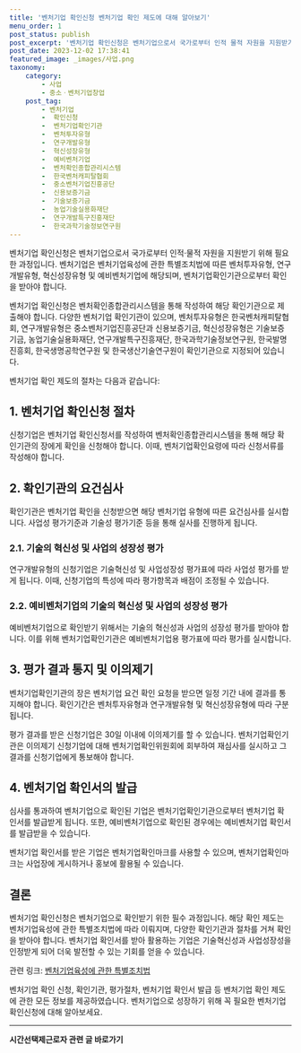 ```yaml
---
title: '벤처기업 확인신청 벤처기업 확인 제도에 대해 알아보기'
menu_order: 1
post_status: publish
post_excerpt: '벤처기업 확인신청은 벤처기업으로서 국가로부터 인적 물적 자원을 지원받기 위해 필요한 과정입니다. 벤처기업은 벤처기업육성에 관한 특별조치법에 따른 벤처투자유형, 연구개발유형, 혁신성장유형 및 예비벤처기업에 해당되며, 벤처기업확인기관으로부터 확인을 받아야 합니다.'
post_date: 2023-12-02 17:38:41
featured_image: _images/사업.png
taxonomy:
    category:
        - 사업
        - 중소ㆍ벤처기업창업
    post_tag:
        - 벤처기업
        -  확인신청
        -  벤처기업확인기관
        -  벤처투자유형
        -  연구개발유형
        -  혁신성장유형
        -  예비벤처기업
        -  벤처확인종합관리시스템
        -  한국벤처캐피탈협회
        -  중소벤처기업진흥공단
        -  신용보증기금
        -  기술보증기금
        -  농업기술실용화재단
        -  연구개발특구진흥재단
        -  한국과학기술정보연구원
---
```



벤처기업 확인신청은 벤처기업으로서 국가로부터 인적·물적 자원을 지원받기 위해 필요한 과정입니다. 벤처기업은 벤처기업육성에 관한 특별조치법에 따른 벤처투자유형, 연구개발유형, 혁신성장유형 및 예비벤처기업에 해당되며, 벤처기업확인기관으로부터 확인을 받아야 합니다.

벤처기업 확인신청은 벤처확인종합관리시스템을 통해 작성하여 해당 확인기관으로 제출해야 합니다. 다양한 벤처기업 확인기관이 있으며, 벤처투자유형은 한국벤처캐피탈협회, 연구개발유형은 중소벤처기업진흥공단과 신용보증기금, 혁신성장유형은 기술보증기금, 농업기술실용화재단, 연구개발특구진흥재단, 한국과학기술정보연구원, 한국발명진흥회, 한국생명공학연구원 및 한국생산기술연구원이 확인기관으로 지정되어 있습니다.

벤처기업 확인 제도의 절차는 다음과 같습니다:

## 1. 벤처기업 확인신청 절차

신청기업은 벤처기업 확인신청서를 작성하여 벤처확인종합관리시스템을 통해 해당 확인기관의 장에게 확인을 신청해야 합니다. 이때, 벤처기업확인요령에 따라 신청서류를 작성해야 합니다.

## 2. 확인기관의 요건심사

확인기관은 벤처기업 확인을 신청받으면 해당 벤처기업 유형에 따른 요건심사를 실시합니다. 사업성 평가기준과 기술성 평가기준 등을 통해 실사를 진행하게 됩니다.

### 2.1. 기술의 혁신성 및 사업의 성장성 평가

연구개발유형의 신청기업은 기술혁신성 및 사업성장성 평가표에 따라 사업성 평가를 받게 됩니다. 이때, 신청기업의 특성에 따라 평가항목과 배점이 조정될 수 있습니다.

### 2.2. 예비벤처기업의 기술의 혁신성 및 사업의 성장성 평가

예비벤처기업으로 확인받기 위해서는 기술의 혁신성과 사업의 성장성 평가를 받아야 합니다. 이를 위해 벤처기업확인기관은 예비벤처기업용 평가표에 따라 평가를 실시합니다.

## 3. 평가 결과 통지 및 이의제기

벤처기업확인기관의 장은 벤처기업 요건 확인 요청을 받으면 일정 기간 내에 결과를 통지해야 합니다. 확인기간은 벤처투자유형과 연구개발유형 및 혁신성장유형에 따라 구분됩니다.

평가 결과를 받은 신청기업은 30일 이내에 이의제기를 할 수 있습니다. 벤처기업확인기관은 이의제기 신청기업에 대해 벤처기업확인위원회에 회부하여 재심사를 실시하고 그 결과를 신청기업에게 통보해야 합니다.

## 4. 벤처기업 확인서의 발급

심사를 통과하여 벤처기업으로 확인된 기업은 벤처기업확인기관으로부터 벤처기업 확인서를 발급받게 됩니다. 또한, 예비벤처기업으로 확인된 경우에는 예비벤처기업 확인서를 발급받을 수 있습니다.

벤처기업 확인서를 받은 기업은 벤처기업확인마크를 사용할 수 있으며, 벤처기업확인마크는 사업장에 게시하거나 홍보에 활용될 수 있습니다.

## 결론

벤처기업 확인신청은 벤처기업으로 확인받기 위한 필수 과정입니다. 해당 확인 제도는 벤처기업육성에 관한 특별조치법에 따라 이뤄지며, 다양한 확인기관과 절차를 거쳐 확인을 받아야 합니다. 벤처기업 확인서를 받아 활용하는 기업은 기술혁신성과 사업성장성을 인정받게 되어 더욱 발전할 수 있는 기회를 얻을 수 있습니다.

관련 링크: [벤처기업육성에 관한 특별조치법](https://www.law.go.kr/%EB%B2%A0%ED%8A%BC%EA%B8%B0%EC%97%85%EC%9C%A1%EC%84%B1%EC%97%90%EA%B4%80%ED%95%9C%ED%8A%B9%EB%B3%84%EC%A1%B0%EC%B9%98%EB%B2%95)

벤처기업 확인 신청, 확인기관, 평가절차, 벤처기업 확인서 발급 등 벤처기업 확인 제도에 관한 모든 정보를 제공하였습니다. 벤처기업으로 성장하기 위해 꼭 필요한 벤처기업 확인신청에 대해 알아보세요.
<!-- wp:separator -->
<hr class="wp-block-separator has-alpha-channel-opacity"/>
<!-- /wp:separator -->

<!-- wp:group {"backgroundColor":"base","layout":{"type":"constrained"}} -->
<div class="wp-block-group has-base-background-color has-background"><!-- wp:paragraph {"align":"center","fontSize":"medium"} -->
<p class="has-text-align-center has-large-font-size"><strong>시간선택제근로자 관련 글 바로가기</strong></p>
<!-- /wp:paragraph -->


<!-- wp:latest-posts
{"categories":[{"id":10911,"count":19,"description":"","link":"https://uknowlaw.com/category/%ec%8b%9c%ea%b0%84%ec%84%a0%ed%83%9d%ec%a0%9c%ea%b7%bc%eb%a1%9c%ec%9e%90/","name":"시간선택제근로자","slug":"시간선택제근로자","taxonomy":"category","parent":0,"meta":[],"_links":{"self":[{"href":"https://uknowlaw.com/wp-json/wp/v2/categories/10911"}],"collection":[{"href":"https://uknowlaw.com/wp-json/wp/v2/categories"}],"about":[{"href":"https://uknowlaw.com/wp-json/wp/v2/taxonomies/category"}],"wp:post_type":[{"href":"https://uknowlaw.com/wp-json/wp/v2/posts?categories=10911"}],"curies":[{"name":"wp","href":"https://api.w.org/{rel}","templated":true}]}}],"postsToShow":100,"excerptLength":28,"postLayout":"grid","columns":2,"featuredImageAlign":"left","featuredImageSizeSlug":"large","fontSize":"small"} /--></div>
<!-- /wp:group -->